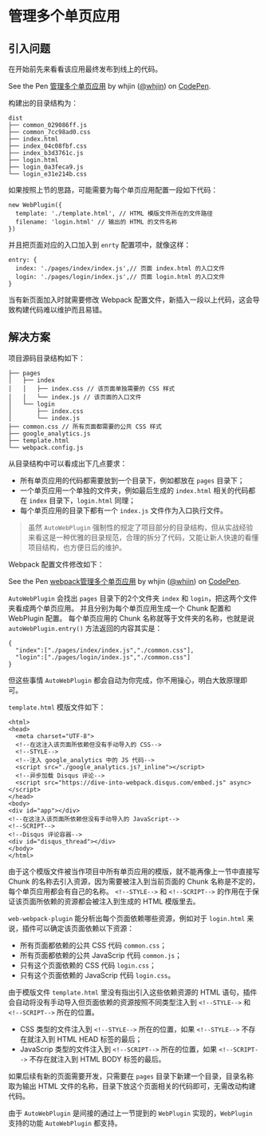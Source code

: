 ﻿# 管理多个单页应用 #

## 引入问题 ##

在开始前先来看看该应用最终发布到线上的代码。

<p data-height="565" data-theme-id="0" data-slug-hash="mLYOeK" data-default-tab="html,result" data-user="whjin" data-embed-version="2" data-pen-title="管理多个单页应用" class="codepen">See the Pen <a href="https://codepen.io/whjin/pen/mLYOeK/">管理多个单页应用</a> by whjin (<a href="https://codepen.io/whjin">@whjin</a>) on <a href="https://codepen.io">CodePen</a>.</p>
<script async src="https://static.codepen.io/assets/embed/ei.js"></script>

构建出的目录结构为：

    dist
    ├── common_029086ff.js
    ├── common_7cc98ad0.css
    ├── index.html
    ├── index_04c08fbf.css
    ├── index_b3d3761c.js
    ├── login.html
    ├── login_0a3feca9.js
    └── login_e31e214b.css
    
如果按照上节的思路，可能需要为每个单页应用配置一段如下代码：

    new WebPlugin({
      template: './template.html', // HTML 模版文件所在的文件路径
      filename: 'login.html' // 输出的 HTML 的文件名称
    })

并且把页面对应的入口加入到 `enrty` 配置项中，就像这样：

    entry: {
      index: './pages/index/index.js',// 页面 index.html 的入口文件
      login: './pages/login/index.js',// 页面 login.html 的入口文件
    }

当有新页面加入时就需要修改 Webpack 配置文件，新插入一段以上代码，这会导致构建代码难以维护而且易错。

## 解决方案 ##

项目源码目录结构如下：

    ├── pages
    │   ├── index
    │   │   ├── index.css // 该页面单独需要的 CSS 样式
    │   │   └── index.js // 该页面的入口文件
    │   └── login
    │       ├── index.css
    │       └── index.js
    ├── common.css // 所有页面都需要的公共 CSS 样式
    ├── google_analytics.js
    ├── template.html
    └── webpack.config.js
    
从目录结构中可以看成出下几点要求：

- 所有单页应用的代码都需要放到一个目录下，例如都放在 `pages` 目录下；
- 一个单页应用一个单独的文件夹，例如最后生成的 `index.html` 相关的代码都在 `index` 目录下，`login.html` 同理；
- 每个单页应用的目录下都有一个 `index.js` 文件作为入口执行文件。

> 虽然 `AutoWebPlugin` 强制性的规定了项目部分的目录结构，但从实战经验来看这是一种优雅的目录规范，合理的拆分了代码，又能让新人快速的看懂项目结构，也方便日后的维护。

Webpack 配置文件修改如下：

<p data-height="465" data-theme-id="0" data-slug-hash="gzJWwB" data-default-tab="js,result" data-user="whjin" data-embed-version="2" data-pen-title="webpack管理多个单页应用" class="codepen">See the Pen <a href="https://codepen.io/whjin/pen/gzJWwB/">webpack管理多个单页应用</a> by whjin (<a href="https://codepen.io/whjin">@whjin</a>) on <a href="https://codepen.io">CodePen</a>.</p>
<script async src="https://static.codepen.io/assets/embed/ei.js"></script>

`AutoWebPlugin` 会找出 `pages` 目录下的2个文件夹 `index` 和 `login`，把这两个文件夹看成两个单页应用。 并且分别为每个单页应用生成一个 Chunk 配置和 WebPlugin 配置。 每个单页应用的 Chunk 名称就等于文件夹的名称，也就是说 `autoWebPlugin.entry()` 方法返回的内容其实是：

    {
      "index":["./pages/index/index.js","./common.css"],
      "login":["./pages/login/index.js","./common.css"]
    }
    
但这些事情 `AutoWebPlugin` 都会自动为你完成，你不用操心，明白大致原理即可。   

`template.html` 模版文件如下：

    <html>
    <head>
      <meta charset="UTF-8">
      <!--在这注入该页面所依赖但没有手动导入的 CSS-->
      <!--STYLE-->
      <!--注入 google_analytics 中的 JS 代码-->
      <script src="./google_analytics.js?_inline"></script>
      <!--异步加载 Disqus 评论-->
      <script src="https://dive-into-webpack.disqus.com/embed.js" async></script>
    </head>
    <body>
    <div id="app"></div>
    <!--在这注入该页面所依赖但没有手动导入的 JavaScript-->
    <!--SCRIPT-->
    <!--Disqus 评论容器-->
    <div id="disqus_thread"></div>
    </body>
    </html>
    
由于这个模版文件被当作项目中所有单页应用的模版，就不能再像上一节中直接写 Chunk 的名称去引入资源，因为需要被注入到当前页面的 Chunk 名称是不定的，每个单页应用都会有自己的名称。 `<!--STYLE-->` 和 `<!--SCRIPT-->` 的作用在于保证该页面所依赖的资源都会被注入到生成的 HTML 模版里去。

`web-webpack-plugin` 能分析出每个页面依赖哪些资源，例如对于 `login.html` 来说，插件可以确定该页面依赖以下资源：

- 所有页面都依赖的公共 CSS 代码 `common.css`；
- 所有页面都依赖的公共 JavaScrip 代码 `common.js`；
- 只有这个页面依赖的 CSS 代码 `login.css`；
- 只有这个页面依赖的 JavaScrip 代码 `login.css`。

由于模版文件 `template.html` 里没有指出引入这些依赖资源的 HTML 语句，插件会自动将没有手动导入但页面依赖的资源按照不同类型注入到 `<!--STYLE-->` 和 `<!--SCRIPT-->` 所在的位置。

- CSS 类型的文件注入到 `<!--STYLE-->` 所在的位置，如果 `<!--STYLE-->` 不存在就注入到 HTML HEAD 标签的最后；
- JavaScrip 类型的文件注入到 `<!--SCRIPT-->` 所在的位置，如果 `<!--SCRIPT-->` 不存在就注入到 HTML BODY 标签的最后。

如果后续有新的页面需要开发，只需要在 `pages` 目录下新建一个目录，目录名称取为输出 HTML 文件的名称，目录下放这个页面相关的代码即可，无需改动构建代码。

由于 `AutoWebPlugin` 是间接的通过上一节提到的 `WebPlugin` 实现的，`WebPlugin` 支持的功能 `AutoWebPlugin` 都支持。